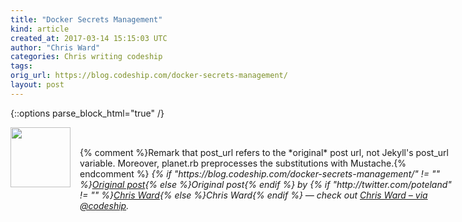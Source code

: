```yaml
---
title: "Docker Secrets Management"
kind: article
created_at: 2017-03-14 15:15:03 UTC
author: "Chris Ward"
categories: Chris writing codeship
tags: 
orig_url: https://blog.codeship.com/docker-secrets-management/
layout: post
---
```


{::options parse_block_html="true" /}
<div class="author">
   <img src="https://www.rss-specifications.com/rss-spec-rss.gif" style="width: 96px; height: 96;">
   <span style="position: absolute; padding: 32px 15px;">{% comment %}Remark that post_url refers to the *original* post url, not Jekyll's post_url variable. Moreover, planet.rb preprocesses the substitutions with Mustache.{% endcomment %}
      <i>{% if "https://blog.codeship.com/docker-secrets-management/" != "" %}<a href="https://blog.codeship.com/docker-secrets-management/">Original post</a>{% else %}Original post{% endif %} by {% if "http://twitter.com/poteland" != "" %}<a href="http://twitter.com/poteland">Chris Ward</a>{% else %}Chris Ward{% endif %} &mdash; check out <a href="https://blog.codeship.com">Chris Ward – via @codeship</a>.</i>
  </span>
</div>
